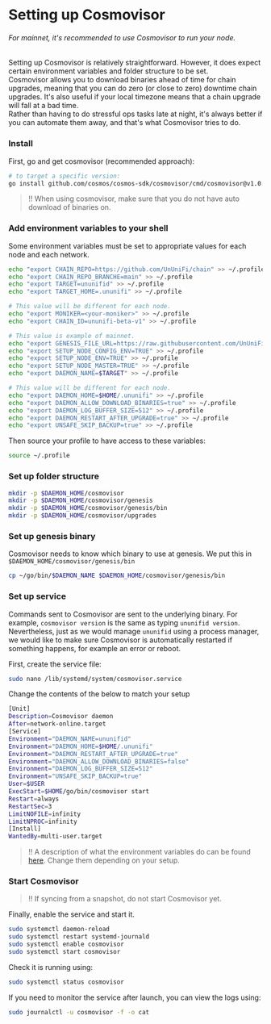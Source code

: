 Setting up Cosmovisor
=
###### For mainnet, it's recommended to use Cosmovisor to run your node.

Setting up Cosmovisor is relatively straightforward. However, it does expect certain environment variables and folder structure to be set. \
Cosmovisor allows you to download binaries ahead of time for chain upgrades, meaning that you can do zero (or close to zero) downtime chain upgrades. It's also useful if your local timezone means that a chain upgrade will fall at a bad time. \
Rather than having to do stressful ops tasks late at night, it's always better if you can automate them away, and that's what Cosmovisor tries to do.

### Install
First, go and get cosmovisor (recommended approach):
```Bash
# to target a specific version:
go install github.com/cosmos/cosmos-sdk/cosmovisor/cmd/cosmovisor@v1.0.0
```
> !! When using cosmovisor, make sure that you do not have auto download of binaries on.
### Add environment variables to your shell
Some environment variables must be set to appropriate values for each node and each network.
```Bash
echo "export CHAIN_REPO=https://github.com/UnUniFi/chain" >> ~/.profile
echo "export CHAIN_REPO_BRANCHE=main" >> ~/.profile
echo "export TARGET=ununifid" >> ~/.profile
echo "export TARGET_HOME=.ununifi" >> ~/.profile

# This value will be different for each node.
echo "export MONIKER=<your-moniker>" >> ~/.profile
echo "export CHAIN_ID=ununifi-beta-v1" >> ~/.profile

# This value is example of mainnet.
echo "export GENESIS_FILE_URL=https://raw.githubusercontent.com/UnUniFi/network/main/launch/ununifi-beta-v1/genesis.json" >> ~/.profile
echo "export SETUP_NODE_CONFIG_ENV=TRUE" >> ~/.profile
echo "export SETUP_NODE_ENV=TRUE" >> ~/.profile
echo "export SETUP_NODE_MASTER=TRUE" >> ~/.profile
echo "export DAEMON_NAME=$TARGET" >> ~/.profile

# This value will be different for each node.
echo "export DAEMON_HOME=$HOME/.ununifi" >> ~/.profile
echo "export DAEMON_ALLOW_DOWNLOAD_BINARIES=true" >> ~/.profile
echo "export DAEMON_LOG_BUFFER_SIZE=512" >> ~/.profile
echo "export DAEMON_RESTART_AFTER_UPGRADE=true" >> ~/.profile
echo "export UNSAFE_SKIP_BACKUP=true" >> ~/.profile
```
Then source your profile to have access to these variables:
```Bash
source ~/.profile
```
### Set up folder structure
```Bash
mkdir -p $DAEMON_HOME/cosmovisor
mkdir -p $DAEMON_HOME/cosmovisor/genesis
mkdir -p $DAEMON_HOME/cosmovisor/genesis/bin
mkdir -p $DAEMON_HOME/cosmovisor/upgrades
```
### Set up genesis binary
Cosmovisor needs to know which binary to use at genesis. We put this in `$DAEMON_HOME/cosmovisor/genesis/bin`
```Bash
cp ~/go/bin/$DAEMON_NAME $DAEMON_HOME/cosmovisor/genesis/bin
```
### Set up service
Commands sent to Cosmovisor are sent to the underlying binary. For example, `cosmovisor version` is the same as typing `ununifid version`.
Nevertheless, just as we would manage `ununifid` using a process manager, we would like to make sure Cosmovisor is automatically restarted if something happens, for example an error or reboot.

First, create the service file:
```Bash
sudo nano /lib/systemd/system/cosmovisor.service
```
Change the contents of the below to match your setup
```Bash
[Unit]
Description=Cosmovisor daemon
After=network-online.target
[Service]
Environment="DAEMON_NAME=ununifid"
Environment="DAEMON_HOME=$HOME/.ununifi"
Environment="DAEMON_RESTART_AFTER_UPGRADE=true"
Environment="DAEMON_ALLOW_DOWNLOAD_BINARIES=false"
Environment="DAEMON_LOG_BUFFER_SIZE=512"
Environment="UNSAFE_SKIP_BACKUP=true"
User=$USER
ExecStart=$HOME/go/bin/cosmovisor start
Restart=always
RestartSec=3
LimitNOFILE=infinity
LimitNPROC=infinity
[Install]
WantedBy=multi-user.target
```
> !! A description of what the environment variables do can be found [here](https://docs.cosmos.network/master/run-node/cosmovisor.html). Change them depending on your setup.
### Start Cosmovisor
> !! If syncing from a snapshot, do not start Cosmovisor yet. 

Finally, enable the service and start it.
```Bash
sudo systemctl daemon-reload
sudo systemctl restart systemd-journald
sudo systemctl enable cosmovisor
sudo systemctl start cosmovisor
```
Check it is running using:
```Bash
sudo systemctl status cosmovisor
```
If you need to monitor the service after launch, you can view the logs using:
```Bash
sudo journalctl -u cosmovisor -f -o cat
```
